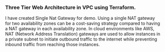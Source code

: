 ### Three Tier Web Architecture in VPC using Terraform.

I have created Single Nat Gateway for demo. Using a single NAT gateway for two availability zones can be a cost-saving strategy compared to having a NAT gateway in each availability zone. In cloud environments like AWS, NAT (Network Address Translation) gateways are used to allow instances in a private subnet to initiate outbound traffic to the internet while preventing inbound traffic from reaching those instances.
